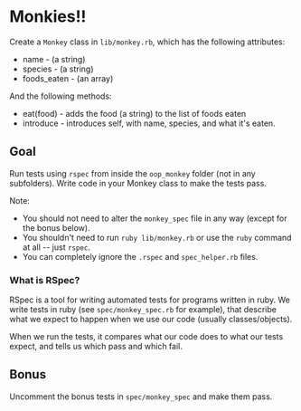 # Monkies!!

Create a `Monkey` class in `lib/monkey.rb`, which has the following attributes:
* name - (a string)
* species - (a string)
* foods_eaten - (an array)

And the following methods:
* eat(food) - adds the food (a string) to the list of foods eaten
* introduce - introduces self, with name, species, and what it's eaten.

## Goal

Run tests using `rspec` from inside the `oop_monkey` folder (not in any subfolders). Write code in your Monkey class to make the tests pass.

Note:
* You should not need to alter the `monkey_spec` file in any way (except for the bonus below).
* You shouldn't need to run `ruby lib/monkey.rb` or use the `ruby` command at all -- just `rspec`.
* You can completely ignore the `.rspec` and `spec_helper.rb` files.

### What is RSpec?

RSpec is a tool for writing automated tests for programs written in ruby. We
write tests in ruby (see `spec/monkey_spec.rb` for example), that describe what
we expect to happen when we use our code (usually classes/objects).

When we run the tests, it compares what our code does to what our tests expect,
and tells us which pass and which fail.



## Bonus

Uncomment the bonus tests in `spec/monkey_spec` and make them pass.
